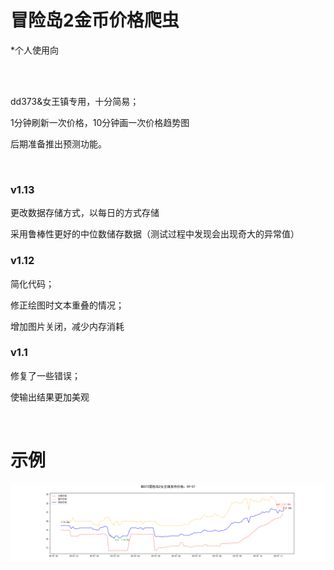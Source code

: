 # 冒险岛2金币价格爬虫

*个人使用向

<br />
<br />

dd373&女王镇专用，十分简易；

1分钟刷新一次价格，10分钟画一次价格趋势图

后期准备推出预测功能。

<br />

### v1.13

更改数据存储方式，以每日的方式存储

采用鲁棒性更好的中位数储存数据（测试过程中发现会出现奇大的异常值）

### v1.12

简化代码；

修正绘图时文本重叠的情况；

增加图片关闭，减少内存消耗

### v1.1

修复了一些错误；

使输出结果更加美观

<br />

# 示例

![image](https://github.com/Lnan95/Crawler/raw/master/figure/0907.png)
